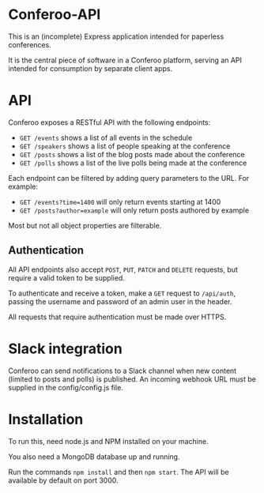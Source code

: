 Conferoo-API
============

This is an (incomplete) Express application intended for paperless conferences.

It is the central piece of software in a Conferoo platform, serving an API intended for consumption by separate client apps.

API
===

Conferoo exposes a RESTful API with the following endpoints:

* `GET /events` shows a list of all events in the schedule
* `GET /speakers` shows a list of people speaking at the conference
* `GET /posts` shows a list of the blog posts made about the conference
* `GET /polls` shows a list of the live polls being made at the conference

Each endpoint can be filtered by adding query parameters to the URL. For example:

* `GET /events?time=1400` will only return events starting at 1400
* `GET /posts?author=example` will only return posts authored by example

Most but not all object properties are filterable.

Authentication
-------------

All API endpoints also accept `POST`, `PUT`, `PATCH` and `DELETE` requests, but require a valid token to be supplied.

To authenticate and receive a token, make a `GET` request to `/api/auth`, passing the username and password of an admin user in the header.

All requests that require authentication must be made over HTTPS.

Slack integration
================

Conferoo can send notifications to a Slack channel when new content (limited to posts and polls) is published. An incoming webhook URL must be supplied in the config/config.js file.


Installation
===========

To run this, need node.js and NPM installed on your machine.

You also need a MongoDB database up and running.

Run the commands `npm install` and then `npm start`. The API will be available by default on port 3000.
